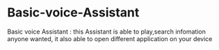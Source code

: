 # Basic-voice-Assistant
Basic voice Assistant : this Assistant is able to play,search infomation anyone wanted, it also able to open different application on your device
